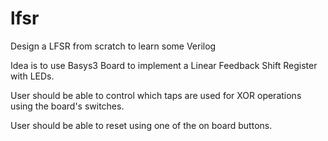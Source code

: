 # lfsr
Design a LFSR from scratch to learn some Verilog

Idea is to use Basys3 Board to implement a Linear Feedback Shift Register with LEDs.

User should be able to control which taps are used for XOR operations using the board's switches.

User should be able to reset using one of the on board buttons.
